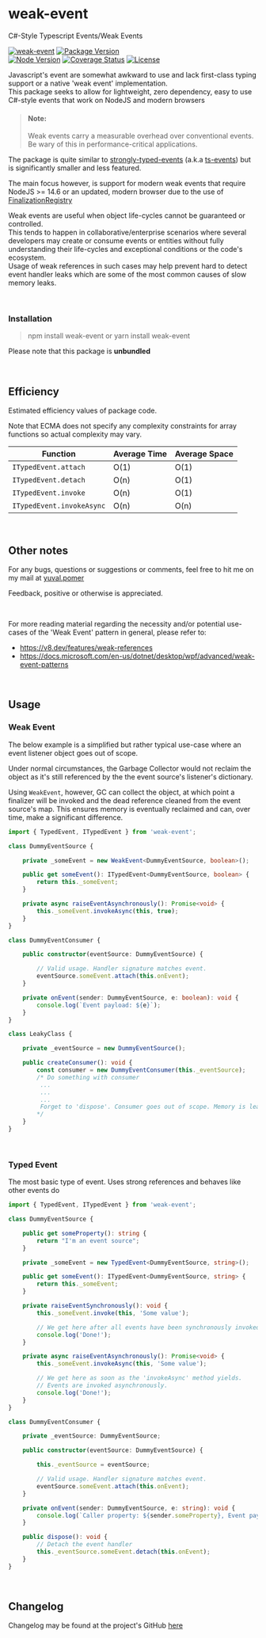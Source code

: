 # weak-event

C#-Style Typescript Events/Weak Events

[![weak-event](https://github.com/yuval-po/weak-event/actions/workflows/weak-event.yml/badge.svg)](https://github.com/yuval-po/weak-event/actions/workflows/weak-event.yml) [![Package Version](https://img.shields.io/npm/v/weak-event)](https://img.shields.io/npm/v/weak-event)</br>
[![Node Version](https://img.shields.io/node/v/weak-event)](https://img.shields.io/node/v/weak-event)
[![Coverage Status](https://coveralls.io/repos/github/yuval-po/weak-event/badge.svg?branch=main)](https://coveralls.io/github/yuval-po/weak-event?branch=main)
[![License](https://img.shields.io/npm/l/weak-event?style=plastic)](https://img.shields.io/npm/l/weak-event?style=plastic)


Javascript's event are somewhat awkward to use and lack first-class typing support or a native 'weak event' implementation.</br>
This package seeks to allow for lightweight, zero dependency, easy to use C#-style events that work on NodeJS and modern browsers

> #### Note:
> Weak events carry a measurable overhead over conventional events.</br>
> Be wary of this in performance-critical applications.

The package is quite similar to [strongly-typed-events](https://github.com/KeesCBakker/Strongly-Typed-Events-for-TypeScript) (a.k.a [ts-events](https://www.npmjs.com/package/ts-events)) but is significantly
smaller and less featured.

The main focus however, is support for modern weak events that require NodeJS >= 14.6 or an updated, modern browser due to
the use of [FinalizationRegistry](https://developer.mozilla.org/en-US/docs/Web/JavaScript/Reference/Global_Objects/FinalizationRegistry)

Weak events are useful when object life-cycles cannot be guaranteed or controlled.</br>
This tends to happen in collaborative/enterprise scenarios where several developers may create or consume events or entities without fully understanding their life-cycles and exceptional conditions or the code's ecosystem.</br>
Usage of weak references in such cases may help prevent hard to detect event handler leaks which are some of the most common causes of slow memory leaks.

</br>

### Installation

> npm install weak-event or yarn install weak-event

Please note that this package is __unbundled__


</br>

## Efficiency

Estimated efficiency values of package code. </br>

Note that ECMA does not specify any complexity constraints for array functions
so actual complexity may vary.

| Function                  | Average Time  | Average Space |
|---------------------------|---------------|---------------|
| `ITypedEvent.attach`      | O(1)          |  O(1)         |
| `ITypedEvent.detach`      | O(n)          |  O(1)         |
| `ITypedEvent.invoke`      | O(n)          |  O(1)         |
| `ITypedEvent.invokeAsync` | O(n)          |  O(n)         |

</br>

## Other notes

For any bugs, questions or suggestions or comments, feel free to hit me on my mail at [yuval.pomer](mailto:yuval.pomer@protonmail.com?subject=[Weak-Event%20Feedback])

Feedback, positive or otherwise is appreciated.

</br>

For more reading material regarding the necessity and/or potential use-cases of the 'Weak Event' pattern in general, please refer to:
* https://v8.dev/features/weak-references
* https://docs.microsoft.com/en-us/dotnet/desktop/wpf/advanced/weak-event-patterns

</br>

## Usage

### Weak Event

The below example is a simplified but rather typical use-case where an event listener object goes
out of scope.

Under normal circumstances, the Garbage Collector would not reclaim the object as it's still
referenced by the the event source's listener's dictionary.

Using `WeakEvent`, however, GC can collect the object, at which point a finalizer will be invoked and the dead reference cleaned from the event source's map.
This ensures memory is eventually reclaimed and can, over time, make a significant difference.


```typescript
import { TypedEvent, ITypedEvent } from 'weak-event';

class DummyEventSource {

	private _someEvent = new WeakEvent<DummyEventSource, boolean>();

	public get someEvent(): ITypedEvent<DummyEventSource, boolean> {
		return this._someEvent;
	}

	private async raiseEventAsynchronously(): Promise<void> {
		this._someEvent.invokeAsync(this, true);
	}
}

class DummyEventConsumer {

	public constructor(eventSource: DummyEventSource) {

		// Valid usage. Handler signature matches event.
		eventSource.someEvent.attach(this.onEvent);
	}

	private onEvent(sender: DummyEventSource, e: boolean): void {
		console.log(`Event payload: ${e}`);
	}
}

class LeakyClass {

	private _eventSource = new DummyEventSource();

	public createConsumer(): void {
		const consumer = new DummyEventConsumer(this._eventSource);
		/* Do something with consumer
		 ...
		 ...
		 ...
		 Forget to 'dispose'. Consumer goes out of scope. Memory is leaked
		*/
	}
}

```

</br>

### Typed Event

The most basic type of event. Uses strong references and behaves like other events do

```typescript
import { TypedEvent, ITypedEvent } from 'weak-event';

class DummyEventSource {

	public get someProperty(): string {
		return "I'm an event source";
	}

	private _someEvent = new TypedEvent<DummyEventSource, string>();

	public get someEvent(): ITypedEvent<DummyEventSource, string> {
		return this._someEvent;
	}

	private raiseEventSynchronously(): void {
		this._someEvent.invoke(this, 'Some value');

		// We get here after all events have been synchronously invoked
		console.log('Done!');
	}

	private async raiseEventAsynchronously(): Promise<void> {
		this._someEvent.invokeAsync(this, 'Some value');

		// We get here as soon as the 'invokeAsync' method yields.
		// Events are invoked asynchronously.
		console.log('Done!');
	}
}

class DummyEventConsumer {

	private _eventSource: DummyEventSource;

	public constructor(eventSource: DummyEventSource) {

		this._eventSource = eventSource;

		// Valid usage. Handler signature matches event.
		eventSource.someEvent.attach(this.onEvent);
	}

	private onEvent(sender: DummyEventSource, e: string): void {
		console.log(`Caller property: ${sender.someProperty}, Event payload: ${e}`);
	}

	public dispose(): void {
		// Detach the event handler
		this._eventSource.someEvent.detach(this.onEvent);
	}
}


```
<br />

## Changelog

Changelog may be found at the project's GitHub [here](https://github.com/yuval-po/weak-event/blob/main/CHANGELOG.md)
